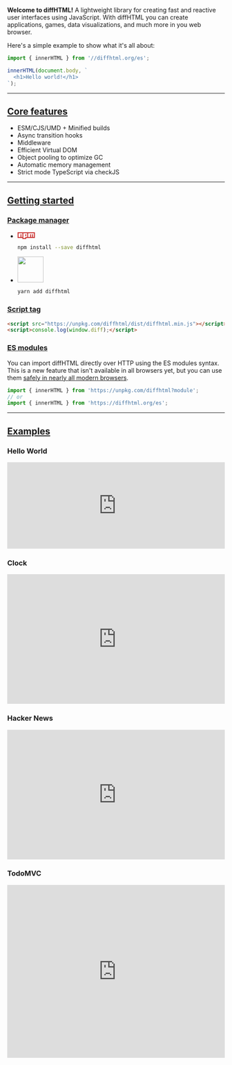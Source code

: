 **Welcome to diffHTML!** A lightweight library for creating fast and reactive
user interfaces using JavaScript. With diffHTML you can create applications,
games, data visualizations, and much more in you web browser.

Here's a simple example to show what it's all about:

```js
import { innerHTML } from '//diffhtml.org/es';

innerHTML(document.body, `
  <h1>Hello world!</h1>
`);
```

<a name="core-features"></a>

---

## <a href="#core-features">Core features</a>

- <span class="list-icon fa fa-exchange"></span> ESM/CJS/UMD + Minified builds
- <span class="list-icon fa fa-retweet"></span> Async transition hooks
- <span class="list-icon fa fa-link"></span> Middleware
- <span class="list-icon fa fa-code"></span> Efficient Virtual DOM
- <span class="list-icon fa fa-recycle"></span> Object pooling to optimize GC
- <span class="list-icon fa fa-codiepie"></span> Automatic memory management
- <span class="list-icon fa fa-pencil"></span> Strict mode TypeScript via checkJS

<a name="getting-started"></a>

---

## <a href="#getting-started">Getting started</a>

<a name="node-module"></a>

### <a href="#node-module">Package manager</a>

<div id="install"></div>

* <svg viewBox="0 0 18 7" width="40" style="position: relative; top: 2px;">
    <path fill="#CB3837" d="M0,0v6h5v1h4v-1h9v-6"></path>
    <path fill="#FFF" d="M1,1v4h2v-3h1v3h1v-4h1v5h2v-4h1v2h-1v1h2v-4h1v4h2v-3h1v3h1v-3h1v3h1v-4"></path>
  </svg>

  ``` sh
  npm install --save diffhtml
  ```

* <img width="60" src="images/yarn-logo.svg">

  ``` sh
  yarn add diffhtml
  ```

<a name="using-script-tag"></a>

### <a href="#using-script-tag">Script tag</a>

```html
<script src="https://unpkg.com/diffhtml/dist/diffhtml.min.js"></script>
<script>console.log(window.diff);</script>
```

<a name="es-modules"></a>

### <a href="#es-modules">ES modules</a>

You can import diffHTML directly over HTTP using the ES modules syntax. This is
a new feature that isn't available in all browsers yet, but you can use them
[safely in nearly all modern browsers](https://caniuse.com/#search=modules).

``` javascript
import { innerHTML } from 'https://unpkg.com/diffhtml?module';
// or
import { innerHTML } from 'https://diffhtml.org/es';
```

<a name="examples"></a>

---

## <a href="#examples">Examples</a>

### Hello World

<div class="glitch-embed-wrap" style="height: 200px; width: 100%;">
  <iframe
    src="https://glitch.com/embed/#!/embed/diffhtml-helloworld?path=hello-world.js&previewSize=100&attributionHidden=true&previewFirst=true&sidebarCollapsed=true"
    title="diffhtml-helloworld on Glitch"
    style="height: 100%; width: 100%; border: 0;">
  </iframe>
</div>

### Clock

<div class="glitch-embed-wrap glitch-clock" style="height: 300px; width: 100%;">
  <iframe
    src="https://glitch.com/embed/#!/embed/diffhtml-clock?path=script.js&previewSize=100&attributionHidden=true&previewFirst=true&sidebarCollapsed=true"
    title="diffhtml-clock on Glitch"
    style="height: 100%; width: 100%; border: 0;">
  </iframe>
</div>

### Hacker News

<div class="glitch-embed-wrap glitch-clock" style="height: 300px; width: 100%;">
  <iframe
    src="https://glitch.com/embed/#!/embed/diffhtml-hackernews?path=script.js&previewSize=100&attributionHidden=true&previewFirst=true&sidebarCollapsed=true"
    title="diffhtml-hackernews on Glitch"
    style="height: 100%; width: 100%; border: 0;">
  </iframe>
</div>

### TodoMVC

<div class="glitch-embed-wrap" style="height: 400px; width: 100%;">
  <iframe
    src="https://glitch.com/embed/#!/embed/diffhtml-todomvc?path=lib/index.js&previewSize=100&attributionHidden=true&previewFirst=true&sidebarCollapsed=true"
    title="diffhtml-todomvc on Glitch"
    style="height: 100%; width: 100%; border: 0;">
  </iframe>
</div>
